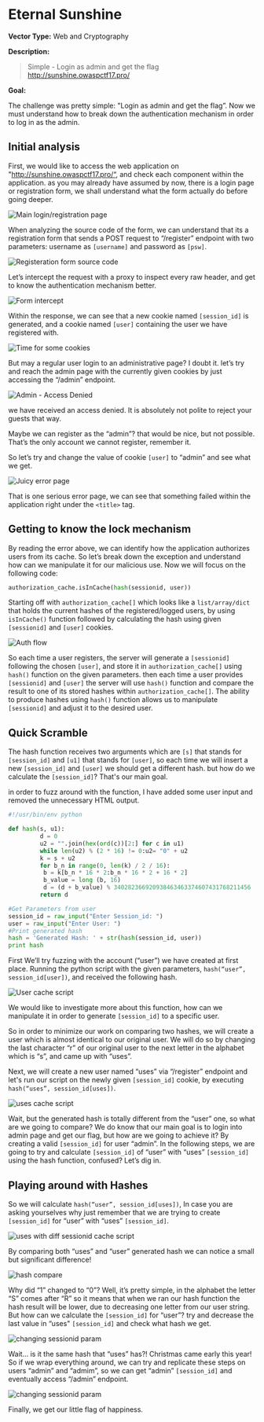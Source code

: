 # Eternal Sunshine
**Vector Type:** Web and Cryptography

**Description:** 

> Simple -
> Login as admin and get the flag
> http://sunshine.owaspctf17.pro/

**Goal:** 

The challenge was pretty simple: "Login as admin and get the flag”. 
Now we must understand how to break down the authentication mechanism in order to log in as the admin. 

## Initial analysis

First, we would like to access the web application on "http://sunshine.owaspctf17.pro/“, and check each component within the application. as you may already have assumed by now, there is a login page or registration form, we shall understand what the form actually do before going deeper.

![Main login/registration page](https://gyazo.com/e9afba87e5fb54dad6a5533072276a99.png)

When analyzing the source code of the form, we can understand that its a registration form that sends a POST request to “/register” endpoint with two parameters: username as `[username]` and password as `[psw]`. 

![Registeration form source code](https://gyazo.com/476fc2dd447d9d75de7405403d9930c9.png)

Let’s intercept the request with a proxy to inspect every raw header, and get to know the authentication mechanism better. 

![Form intercept](https://gyazo.com/8d05da89c2457d2ddf802cccdf9b1a6d.png)

Within the response, we can see that a new cookie named `[session_id]` is generated, and a cookie named `[user]` containing the user we have registered with. 

![Time for some cookies](https://gyazo.com/fc683dc1a688486d96f756348868442c.png)

But may a regular user login to an administrative page? I doubt it. let’s try and reach the admin page with the currently given cookies by just accessing the “/admin” endpoint.

![Admin - Access Denied](https://gyazo.com/5e562516225b23734c9cee6916d3dc4f.png)

we have received an access denied. It is absolutely not polite to reject your guests that way.

Maybe we can register as the “admin”? that would be nice, but not possible. That’s the only account we cannot register, remember it.

So let’s try and change the value of cookie `[user]` to “admin” and see what we get. 

![Juicy error page](https://gyazo.com/22b3966c9eed41b33e9cf74896449440.png)

That is one serious error page, we can see that something failed within the application right under the `<title>` tag. 

## Getting to know the lock mechanism

By reading the error above, we can identify how the application authorizes users from its cache. So let’s break down the exception and understand how can we manipulate it for our malicious use. Now we will focus on the following code:

```python
authorization_cache.isInCache(hash(sessionid, user))
```

Starting off with `authorization_cache[]` which looks like a `list/array/dict` that holds the current hashes of the registered/logged users, by using `isInCache()` function followed by calculating the hash using given `[sessionid]` and `[user]` cookies.

![Auth flow](https://gyazo.com/8c4f18c1ac12351fe70aebf2322925f8.png)

So each time a user registers, the server will generate a `[sessionid]` following the chosen `[user]`, and store it in `authorization_cache[]` using `hash()` function on the given parameters. then each time a user provides `[sessionid]` and `[user]` the server will use `hash()` function and compare the result to one of its stored hashes within `authorization_cache[]`.
The ability to produce hashes using `hash()` function allows us to manipulate `[sessionid]` and adjust it to the desired user.

## Quick Scramble 

The hash function receives two arguments which are `[s]` that stands for `[session_id]` and `[u1]` that stands for `[user]`, so each time we will insert a new `[session_id]` and `[user]` we should get a different hash. but how do we calculate the `[session_id]`? That's our main goal. 


in order to fuzz around with the function, I have added some user input and removed the unnecessary HTML output.

```python
#!/usr/bin/env python

def hash(s, u1):
         d = 0
         u2 = "".join(hex(ord(c))[2:] for c in u1)
         while len(u2) % (2 * 16) != 0:u2= "0" + u2
         k = s + u2
         for b_n in range(0, len(k) / 2 / 16):
          b = k[b_n * 16 * 2:b_n * 16 * 2 + 16 * 2]
          b_value = long (b, 16)
          d = (d + b_value) % 340282366920938463463374607431768211456
         return d

#Get Parameters from user
session_id = raw_input("Enter Session_id: ")
user = raw_input("Enter User: ")
#Print generated hash
hash = 'Generated Hash: ' + str(hash(session_id, user))
print hash
```

First We’ll try fuzzing with the account (“user”) we have created at first place. Running the python script with the given parameters, `hash(“user”, session_id[user])`, and received the following hash. 

![User cache script](https://gyazo.com/b6f8138354005d6f4a62f2a318877d96.png)

We would like to investigate more about this function, how can we manipulate it in order to generate `[session_id]` to a specific user.

So in order to minimize our work on comparing two hashes, we will create a user which is almost identical to our original user. We will do so by changing the last character “r” of our original user to the next letter in the alphabet which is “s”, and came up with “uses”.

Next, we will create a new user named “uses” via “/register” endpoint and let's run our script on the newly given `[session_id]` cookie, by executing `hash(“uses”, session_id[uses])`.

![uses cache script](https://gyazo.com/f2d69c448800ee6cf4ac03ce027a07f7.png)

Wait, but the generated hash is totally different from the “user” one, so what are we going to compare? We do know that our main goal is to login into admin page and get our flag, but how are we going to achieve it? By creating a valid `[session_id]` for user “admin”. In the following steps, we are going to try and calculate `[session_id]` of “user” with “uses” `[session_id]` using the hash function, confused? Let’s dig in. 

## Playing around with Hashes

So we will calculate `hash(“user”, session_id[uses])`, In case you are asking yourselves why just remember that we are trying to create `[session_id]` for “user” with “uses” `[session_id]`.

![uses with diff sessionid cache script](https://gyazo.com/254eaff91f84a4d3d5bccb7b4ed3ae5d.png)

By comparing both “uses” and “user” generated hash we can notice a small but significant difference! 

![hash compare](https://gyazo.com/e048b002e370069116eb48be16d8a2fb.png)

Why did “1” changed to “0”? Well, it’s pretty simple, in the alphabet the letter “S” comes after “R” so it means that when we ran our hash function the hash result will be lower, due to decreasing one letter from our user string. 
But how can we calculate the `[session_id]` for “user”? try and decrease the last value in “uses" `[session_id]` and check what hash we get. 

![changing sessionid param](https://gyazo.com/254eaff91f84a4d3d5bccb7b4ed3ae5d.png)

Wait… is it the same hash that “uses” has?! Christmas came early this year!
So if we wrap everything around, we can try and replicate these steps on users “admin” and “admim”, so we can get “admin” `[session_id]` and eventually access “/admin” endpoint. 

![changing sessionid param](https://gyazo.com/ed6c0b5c2fa8820bf6f213c32b6bd4cd.png)

Finally, we get our little flag of happiness. 